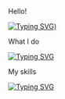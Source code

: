 Hello!

[![Typing SVG](https://readme-typing-svg.herokuapp.com?color=6E6E6E&center=true&multiline=true&lines=Hello+from+Revel+%3A))](https://git.io/typing-svg)

What I do

[![Typing SVG](https://readme-typing-svg.herokuapp.com?color=F7F7F7&center=true&lines=Exploit+%2F%2F+Virus+%2F%2F+Programs+Creators)](https://git.io/typing-svg)

My skills

[![Typing SVG](https://readme-typing-svg.herokuapp.com?color=F7F7F7&center=true&lines=Python+%7C+C%23+%7C+bash+%7C+batch)](https://git.io/typing-svg)
